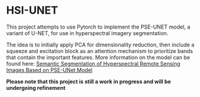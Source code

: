 # HSI-UNET

This project attempts to use Pytorch to implement the PSE-UNET model, a variant of U-NET, for use in hyperspectral imagery segmentation. 

The idea is to initially apply PCA for dimensionality reduction, then include a squeeze and excitation block as an attention mechanism to prioritize bands that contain the important features. 
More information on the model can be found here: [Semantic Segmentation of Hyperspectral Remote Sensing Images Based on PSE-UNet Model](https://www.mdpi.com/1424-8220/22/24/9678)

**Please note that this project is still a work in progress and will be undergoing refinement**
